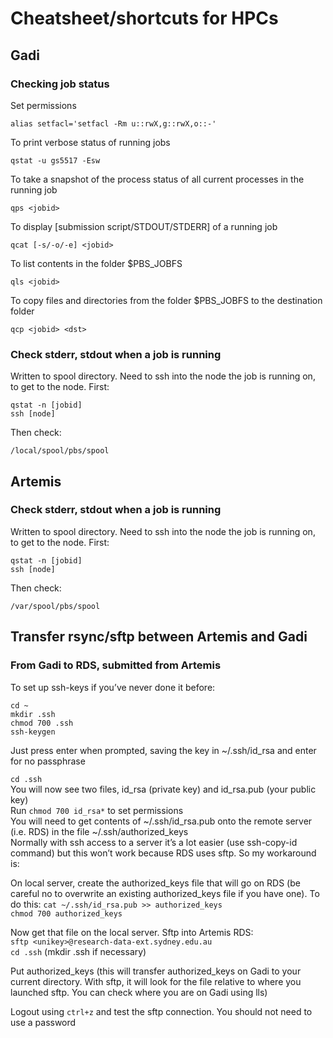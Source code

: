 # Cheatsheet/shortcuts for HPCs

## Gadi 

### Checking job status 

Set permissions 
```
alias setfacl='setfacl -Rm u::rwX,g::rwX,o::-'
```

To print verbose status of running jobs
```
qstat -u gs5517 -Esw 
```
To take a snapshot of the process status of all current processes in the running job 
```
qps <jobid>
```
To display [submission script/STDOUT/STDERR] of a running job
```
qcat [-s/-o/-e] <jobid>
```

To list contents in the folder $PBS_JOBFS 
```
qls <jobid>
```

To copy files and directories from the folder $PBS_JOBFS to the destination folder <dst>
```
qcp <jobid> <dst>
```

### Check stderr, stdout when a job is running 
Written to spool directory. Need to ssh into the node the job is running on, to get to the node. First:
```
qstat -n [jobid] 
ssh [node]
```
Then check:
```
/local/spool/pbs/spool
```

## Artemis 

### Check stderr, stdout when a job is running 
Written to spool directory. Need to ssh into the node the job is running on, to get to the node. First:
```
qstat -n [jobid] 
ssh [node]
```
Then check:
```
/var/spool/pbs/spool
```
  
  ## Transfer rsync/sftp between Artemis and Gadi 
  
  ### From Gadi to RDS, submitted from Artemis 
  
To set up ssh-keys if you’ve never done it before:
	
`cd ~`   
`mkdir .ssh`  
`chmod 700 .ssh`   
`ssh-keygen`  
  
Just press enter when prompted, saving the key in ~/.ssh/id_rsa and enter for no passphrase 
	
`cd .ssh`   
You will now see two files, id_rsa (private key) and id_rsa.pub (your public key)   
Run `chmod 700 id_rsa*` to set permissions   
You will need to get contents of ~/.ssh/id_rsa.pub onto the remote server (i.e. RDS) in the file ~/.ssh/authorized_keys  
Normally with ssh access to a server it’s a lot easier (use ssh-copy-id command) but this won’t work because RDS uses sftp. So my workaround is:  

On local server, create the authorized_keys file that will go on RDS (be careful no to overwrite an existing authorized_keys file if you have one). To do this: 
`cat ~/.ssh/id_rsa.pub >> authorized_keys`    
`chmod 700 authorized_keys`   
	 
Now get that file on the local server. Sftp into Artemis RDS:    
`sftp <unikey>@research-data-ext.sydney.edu.au`   
`cd .ssh`   (mkdir .ssh if necessary)    
  
Put authorized_keys (this will transfer authorized_keys on Gadi to your current directory. With sftp, it will look for the file relative to where you launched sftp. You can check where you are on Gadi using lls)  

Logout using `ctrl+z` and test the sftp connection. You should not need to use a password  
